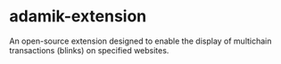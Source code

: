 # adamik-extension

An open-source extension designed to enable the display of multichain transactions (blinks) on specified websites.
